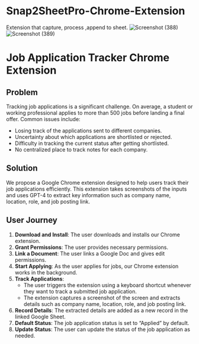 # Snap2SheetPro-Chrome-Extension
Extension that capture, process ,append to sheet.
![Screenshot (388)](https://github.com/Ratnesh125/Snap2SheetPro-Chrome-Extension/assets/87529730/1fe9d758-60c3-49b5-bb00-ad716027a704)
![Screenshot (389)](https://github.com/Ratnesh125/Snap2SheetPro-Chrome-Extension/assets/87529730/f2607995-4ce1-4ab2-8558-eb7742a3344a)
<h1>Job Application Tracker Chrome Extension</h1>

<h2>Problem</h2>
<p>Tracking job applications is a significant challenge. On average, a student or working professional applies to more than 500 jobs before landing a final offer. Common issues include:</p>
    <ul>
        <li>Losing track of the applications sent to different companies.</li>
        <li>Uncertainty about which applications are shortlisted or rejected.</li>
        <li>Difficulty in tracking the current status after getting shortlisted.</li>
        <li>No centralized place to track notes for each company.</li>
    </ul>

<h2>Solution</h2>
<p>We propose a Google Chrome extension designed to help users track their job applications efficiently. This extension takes screenshots of the inputs and uses GPT-4 to extract key information such as company name, location, role, and job posting link.</p>

<h2>User Journey</h2>
    <ol>
        <li><strong>Download and Install</strong>: The user downloads and installs our Chrome extension.</li>
        <li><strong>Grant Permissions</strong>: The user provides necessary permissions.</li>
        <li><strong>Link a Document</strong>: The user links a Google Doc and gives edit permissions.</li>
        <li><strong>Start Applying</strong>: As the user applies for jobs, our Chrome extension works in the background.</li>
        <li><strong>Track Applications</strong>:
            <ul>
                <li>The user triggers the extension using a keyboard shortcut whenever they want to track a submitted job application.</li>
                <li>The extension captures a screenshot of the screen and extracts details such as company name, location, role, and job posting link.</li>
            </ul>
        </li>
        <li><strong>Record Details</strong>: The extracted details are added as a new record in the linked Google Sheet.</li>
        <li><strong>Default Status</strong>: The job application status is set to “Applied” by default.</li>
        <li><strong>Update Status</strong>: The user can update the status of the job application as needed.</li>
    </ol>
